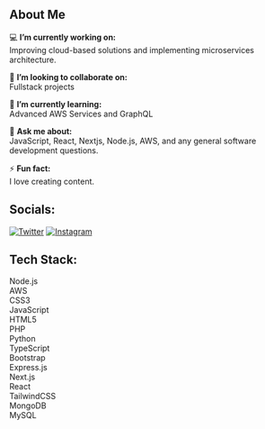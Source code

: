 <!DOCTYPE html>
<html lang="en">
<head>
    <meta charset="UTF-8">
    <meta name="viewport" content="width=device-width, initial-scale=1.0">
    <link rel="Stylesheet" href="style.css">
</head>
<body>
    <div class="container">
        <section class="section">
            <h1>About Me</h1>
            <p class="list-item">💻 <strong>I’m currently working on:</strong><br> Improving cloud-based solutions and implementing microservices architecture.</p>
            <p class="list-item">🤝 <strong>I’m looking to collaborate on:</strong><br> Fullstack projects</p>
            <p class="list-item">🌱 <strong>I’m currently learning:</strong><br> Advanced AWS Services and GraphQL</p>
            <p class="list-item">💬 <strong>Ask me about:</strong><br> JavaScript, React, Nextjs, Node.js, AWS, and any general software development questions.</p>
            <p class="list-item">⚡ <strong>Fun fact:</strong><br> I love creating content.</p>
        </section>
        <section class="section">
            <h2>Socials:</h2>
            <div class="socials">
                <a href="#"><img src="![alt text](image.png)" alt="Twitter"></a>
                <a href="#"><img src="![alt text](image-1.png)" alt="Instagram"></a>
            </div>
        </section>
        <section class="section">
            <h2>Tech Stack:</h2>
            <div class="tech-stack">
                <div>Node.js</div>
                <div>AWS</div>
                <div>CSS3</div>
                <div>JavaScript</div>
                <div>HTML5</div>
                <div>PHP</div>
                <div>Python</div>
                <div>TypeScript</div>
                <div>Bootstrap</div>
                <div>Express.js</div>
                <div>Next.js</div>
                <div>React</div>
                <div>TailwindCSS</div>
                <div>MongoDB</div>
                <div>MySQL</div>
            </div>
        </section>
    </div>
</body>
</html>
